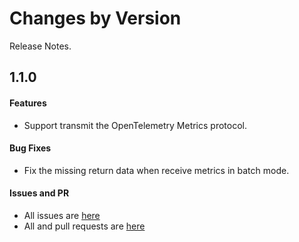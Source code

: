 Changes by Version
==================
Release Notes.

1.1.0
------------------
#### Features
* Support transmit the OpenTelemetry Metrics protocol.

#### Bug Fixes
* Fix the missing return data when receive metrics in batch mode.

#### Issues and PR
- All issues are [here](https://github.com/apache/skywalking/milestone/143?closed=1)
- All and pull requests are [here](https://github.com/apache/skywalking-satellite/pulls?q=is%3Apr+milestone%3A1.1.0+is%3Aclosed)
